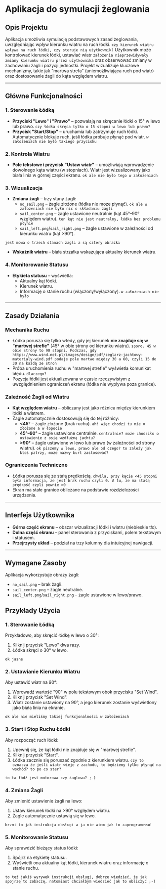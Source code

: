 # Aplikacja do symulacji żeglowania

## Opis Projektu
Aplikacja umożliwia symulację podstawowych zasad żeglowania, uwzględniając wpływ kierunku wiatru na ruch łódki. ```czy kierunek wiatru wpływa na ruch łódki, czy steruje nią użytkownik?```
Użytkownik może kontrolować kierunek łódki, ustawiać wiatr ```założenia nieprzewidywały zmiany kierunku wiatru przez użytkownika``` oraz obserwować zmiany w zachowaniu żagli i pozycji jednostki. 
Projekt wizualizuje kluczowe mechanizmy, takie jak "martwa strefa" (uniemożliwiająca ruch pod wiatr) oraz dostosowanie żagli do kąta względem wiatru.

---

## Główne Funkcjonalności
### 1. **Sterowanie Łódką**
- **Przyciski "Lewo" i "Prawo"** – pozwalają na skręcanie łódki o 15° w lewo lub prawo. ```czy łódka skręca tylko o 15 stopni w lewo lub prawo?```
- **Przycisk "Start/Stop"** – uruchamia lub zatrzymuje ruch łódki. Automatycznie blokuje ruch, jeśli łódka próbuje płynąć pod wiatr. ```w założeniach nie było takiego przycisku```

### 2. **Kontrola Wiatru**
- **Pole tekstowe i przycisk "Ustaw wiatr"** – umożliwiają wprowadzenie dowolnego kąta wiatru (w stopniach). Wiatr jest wizualizowany jako biała linia w górnej części ekranu. ```ok ale nie było tego w założeniach```

### 3. **Wizualizacja**
- **Zmiana żagli** – trzy stany żagli:
  - `no_sail.png` – żagle złożone (łódka nie może płynąć). ```ok ale w założeniach nie było nic o składaniu żagli```
  - `sail_center.png` – żagle ustawione neutralnie (kąt 45°–90° względem wiatru). ```ten kąt nie jest neutralny, łódka bez problemu płynie```
  - `sail_left.png`/`sail_right.png` – żagle ustawione w zależności od kierunku wiatru (kąt >90°).

 ```jest mowa o trzech stanach żagli a są cztery obrazki```
    
- **Wskaźnik wiatru** – biała strzałka wskazująca aktualny kierunek wiatru.

### 4. **Monitorowanie Statusu**
- **Etykieta statusu** – wyświetla:
  - Aktualny kąt łódki.
  - Kierunek wiatru.
  - Informację o stanie ruchu (włączony/wyłączony). ```w założeniach nie było```

---

## Zasady Działania
### Mechanika Ruchu
- Łódka porusza się tylko wtedy, gdy jej kierunek **nie znajduje się w "martwej strefie"** (45° w obie strony od kierunku wiatru). ```sporo. 45 w obie strony to 90 stopni. Podczas, gdy https://www.wind.net.pl/images/design/pdf/zeglarz-jachtowy-materialy-wind.pdf podaje pole martwe między 30 a 60, czyli 15 do 30 na każdą ze stron```
- Próba uruchomienia ruchu w "martwej strefie" wyświetla komunikat błędu. ```dlaczego?```
- Pozycja łódki jest aktualizowana w czasie rzeczywistym z uwzględnieniem ograniczeń ekranu (łódka nie wypływa poza granice).

### Zależność Żagli od Wiatru
- **Kąt względem wiatru** – obliczany jest jako różnica między kierunkiem łódki a wiatrem.
- Żagle automatycznie dostosowują się do tej różnicy:
  - **<45°** – żagle złożone (brak ruchu). ```ah! więc chodzi tu nie o złożone a w łopocie```
  - **45°–90°** – żagle ustawione centralnie. ```centralnie? może chodziło o ustawienie z osią wzdłużną jachtu?```
  - **>90°** – żagle ustawione w lewo lub prawo (w zależności od strony wiatru). ```ok piszemy w lewo, prawo ale od czego? to zależy jak ktoś patrzy, może nazwy burt zastosować?```

### Ograniczenia Techniczne
- Łódka porusza się ze stałą prędkością. ```chwila, przy kącie <45 stopni była informacja, że jest brak ruchu czyli 0. A tu, że ma stałą prędkość czyli pewnie >0```
- Ekran ma stałe granice obliczane na podstawie rozdzielczości urządzenia.

---

## Interfejs Użytkownika
- **Górna część ekranu** – obszar wizualizacji łódki i wiatru (niebieskie tło).
- **Dolna część ekranu** – panel sterowania z przyciskami, polem tekstowym i statusem.
- **Przejrzysty układ** – podział na trzy kolumny dla intuicyjnej nawigacji.

---

## Wymagane Zasoby
Aplikacja wykorzystuje obrazy żagli:
- `no_sail.png` – brak żagli.
- `sail_center.png` – żagle neutralne.
- `sail_left.png`/`sail_right.png` – żagle ustawione w lewo/prawo.

## Przykłady Użycia

### 1. Sterowanie Łódką
Przykładowo, aby skręcić łódkę w lewo o 30°:
1. Kliknij przycisk "Lewo" dwa razy.
2. Łódka skręci o 30° w lewo.

```ok jasne```

### 2. Ustawianie Kierunku Wiatru
Aby ustawić wiatr na 90°:
1. Wprowadź wartość "90" w polu tekstowym obok przycisku "Set Wind".
2. Kliknij przycisk "Set Wind".
3. Wiatr zostanie ustawiony na 90°, a jego kierunek zostanie wyświetlony jako biała linia na ekranie.

```ok ale nie mieliśmy takiej funkcjonalności w założeniach```

### 3. Start i Stop Ruchu Łódki
Aby rozpocząć ruch łódki:
1. Upewnij się, że kąt łódki nie znajduje się w "martwej strefie".
2. Kliknij przycisk "Start".
3. Łódka zacznie się poruszać zgodnie z kierunkiem wiatru. ```czy to oznacza że jeśli wiatr wieje z zachodu, to będziemy tylko płynąć na wschód? to po co ster?```

```to ta łódź jest motorowa czy żaglowa? ;-)```

### 4. Zmiana Żagli
Aby zmienić ustawienie żagli na lewo:
1. Ustaw kierunek łódki na >90° względem wiatru.
2. Żagle automatycznie ustawią się w lewo.

```brzmi to jak instrukcja obsługi a ja nie wiem jak to zaprogramować```

### 5. Monitorowanie Statusu
Aby sprawdzić bieżący status łódki:
1. Spójrz na etykietę statusu.
2. Wyświetli ona aktualny kąt łódki, kierunek wiatru oraz informację o stanie ruchu.

```to też jakiś wyrywek instrukcji obsługi, dobrze wiedzieć, że jak spojrzę to zobaczę, natomiast chciałbym wiedzieć jak to obliczyć ;-)```
